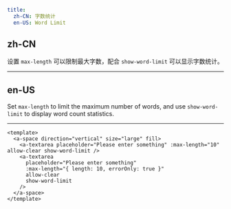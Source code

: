 ```yaml
title:
  zh-CN: 字数统计
  en-US: Word Limit
```

## zh-CN

设置 `max-length` 可以限制最大字数，配合 `show-word-limit` 可以显示字数统计。

---

## en-US

Set `max-length` to limit the maximum number of words, and use `show-word-limit` to display word count statistics.

---

```vue
<template>
  <a-space direction="vertical" size="large" fill>
    <a-textarea placeholder="Please enter something" :max-length="10" allow-clear show-word-limit />
    <a-textarea
      placeholder="Please enter something"
      :max-length="{ length: 10, errorOnly: true }"
      allow-clear
      show-word-limit
    />
  </a-space>
</template>
```
